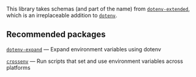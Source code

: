 This library takes schemas (and part of the name) from [`dotenv-extended`](https://npm.im/dotenv-extended), which is an irreplaceable addition to [`dotenv`](https://npm.im/dotenv).

## Recommended packages

[`dotenv-expand`](https://npm.im/dotenv-expand) — Expand environment variables using dotenv

[`crossenv`](https://npm.im/cross-env) — Run scripts that set and use environment variables across platforms
